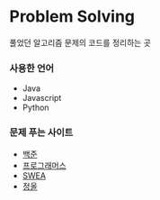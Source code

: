 # Problem Solving
풀었던 알고리즘 문제의 코드를 정리하는 곳

### 사용한 언어
  - Java
  - Javascript
  - Python
  
### 문제 푸는 사이트
  - [백준](https://www.acmicpc.net/)
  - [프로그래머스](https://programmers.co.kr/)
  - [SWEA](https://swexpertacademy.com/)
  - [정올](http://jungol.co.kr/)
